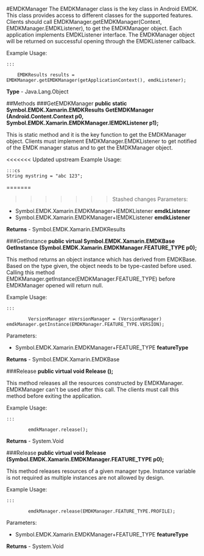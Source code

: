 #EMDKManager
The EMDKManager class is the key class in Android EMDK. This class provides access to different classes for the supported features. Clients should call EMDKManager.getEMDKManager(Context, EMDKManager.EMDKListener), to get the EMDKManager object. Each application implements EMDKListener interface. The EMDKManager object will be returned on successful opening through the EMDKListener callback.

Example Usage:

	:::
	
        EMDKResults results = EMDKManager.getEMDKManager(getApplicationContext(), emdkListener);
      
**Type** - Java.Lang.Object

##Methods
###GetEMDKManager
**public static Symbol.EMDK.Xamarin.EMDKResults GetEMDKManager (Android.Content.Context p0, Symbol.EMDK.Xamarin.EMDKManager.IEMDKListener p1);**

This is static method and it is the key function to get the EMDKManager object. Clients must implement EMDKManager.EMDKListener to get notified of the EMDK manager status and to get the EMDKManager object.

<<<<<<< Updated upstream
Example Usage:

	:::cs
	String mystring = "abc 123";
          
=======
>>>>>>> Stashed changes
Parameters: 

* Symbol.EMDK.Xamarin.EMDKManager+IEMDKListener **emdkListener**
* Symbol.EMDK.Xamarin.EMDKManager+IEMDKListener **emdkListener**

**Returns** - Symbol.EMDK.Xamarin.EMDKResults

###GetInstance
**public virtual Symbol.EMDK.Xamarin.EMDKBase GetInstance (Symbol.EMDK.Xamarin.EMDKManager.FEATURE_TYPE p0);**

This method returns an object instance which has derived from EMDKBase. Based on the type given, the object needs to be type-casted before used. Calling this method EMDKManager.getInstance(EMDKManager.FEATURE_TYPE) before EMDKManager opened will return null.

Example Usage:

	:::
	
            VersionManager mVersionManager = (VersionManager) emdkManager.getInstance(EMDKManager.FEATURE_TYPE.VERSION);
          
Parameters: 

* Symbol.EMDK.Xamarin.EMDKManager+FEATURE_TYPE **featureType**

**Returns** - Symbol.EMDK.Xamarin.EMDKBase

###Release
**public virtual void Release ();**

This method releases all the resources constructed by EMDKManager. EMDKManager can't be used after this call. The clients must call this method before exiting the application.

Example Usage:

	:::
	
            emdkManager.release();
          

**Returns** - System.Void

###Release
**public virtual void Release (Symbol.EMDK.Xamarin.EMDKManager.FEATURE_TYPE p0);**

This method releases resources of a given manager type. Instance variable is not required as multiple instances are not allowed by design.

Example Usage:

	:::
	
            emdkManager.release(EMDKManager.FEATURE_TYPE.PROFILE);
          
Parameters: 

* Symbol.EMDK.Xamarin.EMDKManager+FEATURE_TYPE **featureType**

**Returns** - System.Void



